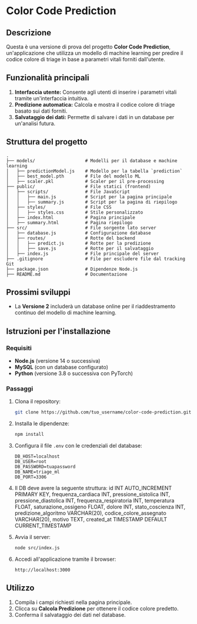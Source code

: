 # Color Code Prediction

## Descrizione
Questa è una versione di prova del progetto **Color Code Prediction**, un'applicazione che utilizza un modello di machine learning per predire il codice colore di triage in base a parametri vitali forniti dall'utente.

## Funzionalità principali
1. **Interfaccia utente:** Consente agli utenti di inserire i parametri vitali tramite un'interfaccia intuitiva.
2. **Predizione automatica:** Calcola e mostra il codice colore di triage basato sui dati forniti.
3. **Salvataggio dei dati:** Permette di salvare i dati in un database per un'analisi futura.

## Struttura del progetto
```
.
├── models/                   # Modelli per il database e machine learning
│   ├── predictionModel.js    # Modello per la tabella `prediction`
│   ├── best_model.pth        # File del modello ML
│   ├── scaler.pkl            # Scaler per il pre-processing
├── public/                   # File statici (frontend)
│   ├── scripts/              # File JavaScript
│   │   ├── main.js           # Script per la pagina principale
│   │   ├── summary.js        # Script per la pagina di riepilogo
│   ├── styles/               # File CSS
│   │   ├── styles.css        # Stile personalizzato
│   ├── index.html            # Pagina principale
│   ├── summary.html          # Pagina riepilogo
├── src/                      # File sorgente lato server
│   ├── database.js           # Configurazione database
│   ├── routes/               # Rotte del backend
│   │   ├── predict.js        # Rotte per la predizione
│   │   ├── save.js           # Rotte per il salvataggio
│   ├── index.js              # File principale del server
├── .gitignore                # File per escludere file dal tracking Git
├── package.json              # Dipendenze Node.js
├── README.md                 # Documentazione
```

## Prossimi sviluppi
- La **Versione 2** includerà un database online per il riaddestramento continuo del modello di machine learning.

## Istruzioni per l'installazione
### Requisiti
- **Node.js** (versione 14 o successiva)
- **MySQL** (con un database configurato)
- **Python** (versione 3.8 o successiva con PyTorch)

### Passaggi
1. Clona il repository:
   ```bash
   git clone https://github.com/tuo_username/color-code-prediction.git
   ```
2. Installa le dipendenze:
   ```bash
   npm install
   ```
3. Configura il file `.env` con le credenziali del database:
   ```plaintext
   DB_HOST=localhost
   DB_USER=root
   DB_PASSWORD=tuapassword
   DB_NAME=triage_ml
   DB_PORT=3306
   ```
4. Il DB deve avere la seguente struttura:
id INT AUTO_INCREMENT PRIMARY KEY,
frequenza_cardiaca INT,
pressione_sistolica INT,
pressione_diastolica INT,
frequenza_respiratoria INT,
temperatura FLOAT,
saturazione_ossigeno FLOAT,
dolore INT,
stato_coscienza INT,
predizione_algoritmo VARCHAR(20),
codice_colore_assegnato VARCHAR(20),
motivo TEXT,
created_at TIMESTAMP DEFAULT CURRENT_TIMESTAMP

5. Avvia il server:
   ```bash
   node src/index.js
   ```
6. Accedi all'applicazione tramite il browser:
   ```plaintext
   http://localhost:3000
   ```

## Utilizzo
1. Compila i campi richiesti nella pagina principale.
2. Clicca su **Calcola Predizione** per ottenere il codice colore predetto.
3. Conferma il salvataggio dei dati nel database.


